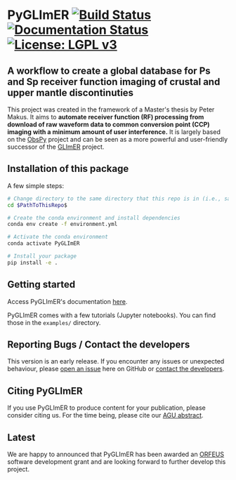# PyGLImER  [![Build Status](https://travis-ci.com/PeterMakus/PyGLImER.svg?branch=master)](https://travis-ci.com/PeterMakus/PyGLImER) [![Documentation Status](https://readthedocs.org/projects/pyglimer/badge/?version=latest)](https://pyglimer.readthedocs.io/en/latest/?badge=latest) [![License: LGPL v3](https://img.shields.io/badge/License-LGPL%20v3-blue.svg)](https://www.gnu.org/licenses/lgpl-3.0)

## A workflow to create a global database for Ps and Sp receiver function imaging of crustal and upper mantle discontinuties 

This project was created in the framework of a Master's thesis by Peter Makus.
It aims to **automate receiver function (RF) processing from download of raw waveform data to common conversion point (CCP) imaging with a minimum amount
of user interference.**
It is largely based on the [ObsPy](https://github.com/obspy/obspy) project and can be seen as a more powerful and user-friendly
successor of the [GLImER](http://stephanerondenay.com/glimer-web.html) project.

## Installation of this package

A few simple steps:

```bash
# Change directory to the same directory that this repo is in (i.e., same directory as setup.py)
cd $PathToThisRepo$

# Create the conda environment and install dependencies
conda env create -f environment.yml

# Activate the conda environment
conda activate PyGLImER

# Install your package
pip install -e .
```

## Getting started
Access PyGLImER's documentation [here](https://pyglimer.readthedocs.io/en/latest/).

PyGLImER comes with a few tutorials (Jupyter notebooks). You can find those in the `examples/` directory.

## Reporting Bugs / Contact the developers
This version is an early release. If you encounter any issues or unexpected behaviour, please [open an issue](https://github.com/PeterMakus/PyGLImER/issues/new) here on GitHub or [contact the developers](mailto:makus@gfz-potsdam.de).

## Citing PyGLImER
If you use PyGLImER to produce content for your publication, please consider citing us. For the time being, please cite our [AGU abstract](https://www.essoar.org/doi/10.1002/essoar.10506417.1).

## Latest
We are happy to announced that PyGLImER has been awarded an [ORFEUS](http://orfeus-eu.org/) software development grant and are looking forward to further develop this project.
